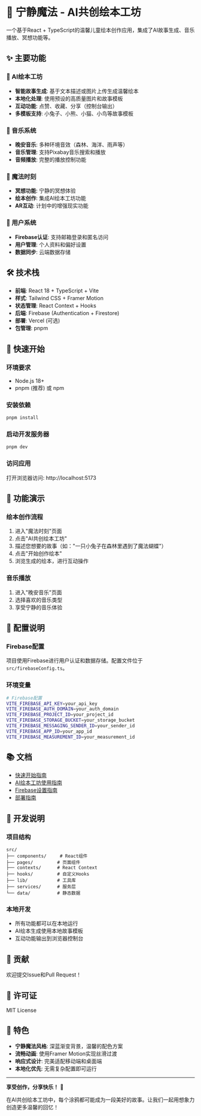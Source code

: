 # 🌙 宁静魔法 - AI共创绘本工坊

一个基于React + TypeScript的温馨儿童绘本创作应用，集成了AI故事生成、音乐播放、冥想功能等。

## ✨ 主要功能

### 🎨 AI绘本工坊
- **智能故事生成**: 基于文本描述或图片上传生成温馨绘本
- **本地化处理**: 使用预设的高质量图片和故事模板
- **互动功能**: 点赞、收藏、分享（控制台输出）
- **多模板支持**: 小兔子、小熊、小猫、小鸟等故事模板

### 🎵 音乐系统
- **晚安音乐**: 多种环境音效（森林、海洋、雨声等）
- **音乐管理**: 支持Pixabay音乐搜索和播放
- **音频播放**: 完整的播放控制功能

### 🧘 魔法时刻
- **冥想功能**: 宁静的冥想体验
- **绘本创作**: 集成AI绘本工坊功能
- **AR互动**: 计划中的增强现实功能

### 🔐 用户系统
- **Firebase认证**: 支持邮箱登录和匿名访问
- **用户管理**: 个人资料和偏好设置
- **数据同步**: 云端数据存储

## 🛠️ 技术栈

- **前端**: React 18 + TypeScript + Vite
- **样式**: Tailwind CSS + Framer Motion
- **状态管理**: React Context + Hooks
- **后端**: Firebase (Authentication + Firestore)
- **部署**: Vercel (可选)
- **包管理**: pnpm

## 🚀 快速开始

### 环境要求
- Node.js 18+
- pnpm (推荐) 或 npm

### 安装依赖
```bash
pnpm install
```

### 启动开发服务器
```bash
pnpm dev
```

### 访问应用
打开浏览器访问: http://localhost:5173

## 📱 功能演示

### 绘本创作流程
1. 进入"魔法时刻"页面
2. 点击"AI共创绘本工坊"
3. 描述您想要的故事（如："一只小兔子在森林里遇到了魔法蝴蝶"）
4. 点击"开始创作绘本"
5. 浏览生成的绘本，进行互动操作

### 音乐播放
1. 进入"晚安音乐"页面
2. 选择喜欢的音乐类型
3. 享受宁静的音乐体验

## 🔧 配置说明

### Firebase配置
项目使用Firebase进行用户认证和数据存储。配置文件位于 `src/firebaseConfig.ts`。

### 环境变量
```bash
# Firebase配置
VITE_FIREBASE_API_KEY=your_api_key
VITE_FIREBASE_AUTH_DOMAIN=your_auth_domain
VITE_FIREBASE_PROJECT_ID=your_project_id
VITE_FIREBASE_STORAGE_BUCKET=your_storage_bucket
VITE_FIREBASE_MESSAGING_SENDER_ID=your_sender_id
VITE_FIREBASE_APP_ID=your_app_id
VITE_FIREBASE_MEASUREMENT_ID=your_measurement_id
```

## 📚 文档

- [快速开始指南](QUICK_START.md)
- [AI绘本工坊使用指南](STORYBOOK_WORKSHOP_GUIDE.md)
- [Firebase设置指南](FIREBASE_SETUP.md)
- [部署指南](DEPLOYMENT_GUIDE.md)

## 🎯 开发说明

### 项目结构
```
src/
├── components/     # React组件
├── pages/         # 页面组件
├── contexts/      # React Context
├── hooks/         # 自定义Hooks
├── lib/           # 工具库
├── services/      # 服务层
└── data/          # 静态数据
```

### 本地开发
- 所有功能都可以在本地运行
- AI绘本生成使用本地故事模板
- 互动功能输出到浏览器控制台

## 🤝 贡献

欢迎提交Issue和Pull Request！

## 📄 许可证

MIT License

## 🌟 特色

- **宁静魔法风格**: 深蓝渐变背景，温馨的配色方案
- **流畅动画**: 使用Framer Motion实现丝滑过渡
- **响应式设计**: 完美适配移动端和桌面端
- **本地化优先**: 无需复杂配置即可运行

---

**享受创作，分享快乐！** 🌟

在AI共创绘本工坊中，每个涂鸦都可能成为一段美好的故事。让我们一起用想象力创造更多温馨的回忆！